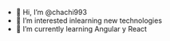 - 👋 Hi, I’m @chachi993
- 👀 I’m interested inlearning new technologies
- 🌱 I’m currently learning Angular y React

